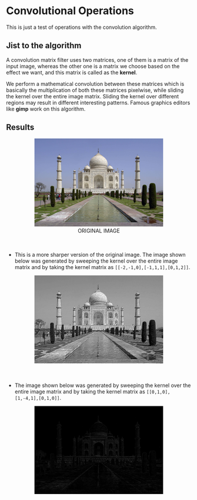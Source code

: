 # Convolutional Operations
This is just a test of operations with the convolution algorithm.

## Jist to the algorithm
A convolution matrix filter uses two matrices, one of them is a matrix of the input image, whereas the other one is a matrix we choose based on the effect we want, and this matrix is called as the **kernel**.<br>

We perform a mathematical convolution between these matrices which is basically the multiplication of both these matrices pixelwise, while sliding the kernel over the entire image matrix. Sliding the kernel over different regions may result in different interesting patterns. Famous graphics editors like **gimp** work on this algorithm.<br>

## Results
<center><img src="source.jpg" width="350"></center>
<center>ORIGINAL IMAGE</center><br><br>

- This is a more sharper version of the original image. The image shown below was generated by sweeping the kernel over the entire image matrix and by taking the kernel matrix as `[[-2,-1,0],[-1,1,1],[0,1,2]]`.<br>
<center><img src="target_1.jpeg" width="350"></center><br><br>

- The image shown below was generated by sweeping the kernel over the entire image matrix and by taking the kernel matrix as `[[0,1,0],[1,-4,1],[0,1,0]]`.<br>
<center><img src="target_2.jpeg" width="350"></center>

